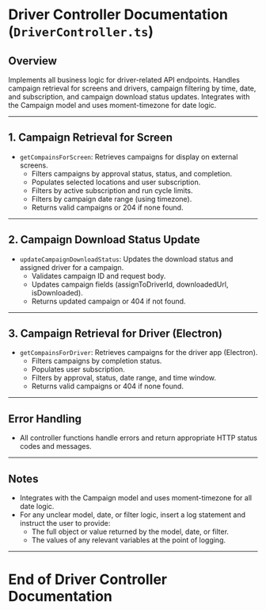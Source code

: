 # Driver Controller Documentation (`DriverController.ts`)

## Overview
Implements all business logic for driver-related API endpoints. Handles campaign retrieval for screens and drivers, campaign filtering by time, date, and subscription, and campaign download status updates. Integrates with the Campaign model and uses moment-timezone for date logic.

---

## 1. Campaign Retrieval for Screen
- `getCompainsForScreen`: Retrieves campaigns for display on external screens.
  - Filters campaigns by approval status, status, and completion.
  - Populates selected locations and user subscription.
  - Filters by active subscription and run cycle limits.
  - Filters by campaign date range (using timezone).
  - Returns valid campaigns or 204 if none found.

---

## 2. Campaign Download Status Update
- `updateCampaignDownloadStatus`: Updates the download status and assigned driver for a campaign.
  - Validates campaign ID and request body.
  - Updates campaign fields (assignToDriverId, downloadedUrl, isDownloaded).
  - Returns updated campaign or 404 if not found.

---

## 3. Campaign Retrieval for Driver (Electron)
- `getCompainsForDriver`: Retrieves campaigns for the driver app (Electron).
  - Filters campaigns by completion status.
  - Populates user subscription.
  - Filters by approval, status, date range, and time window.
  - Returns valid campaigns or 404 if none found.

---

## Error Handling
- All controller functions handle errors and return appropriate HTTP status codes and messages.

---

## Notes
- Integrates with the Campaign model and uses moment-timezone for all date logic.
- For any unclear model, date, or filter logic, insert a log statement and instruct the user to provide:
  - The full object or value returned by the model, date, or filter.
  - The values of any relevant variables at the point of logging.

---

# End of Driver Controller Documentation 